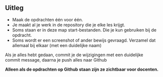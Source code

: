 ## Uitleg

- Maak de opdrachten één voor één.
- Je maakt al je werk in de repository die je elke les krijgt.
- Soms staan er in deze map start-bestanden. Die je kun gebruiken bij de opdracht.
- Soms wordt er een screenshot of ander bewijs gevraagd. Verzamel dat allemaal bij elkaar (met een duidelijke naam)

Als je alles hebt gedaan, commit je de wijzigingen met een duidelijke commit message, daarna je push alles naar Github

**Alleen als de opdrachten op Github staan zijn ze zichtbaar voor docenten.**
